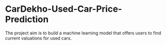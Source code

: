 # CarDekho-Used-Car-Price-Prediction
The project aim is to build a machine learning model that offers users to find current valuations for used cars.
